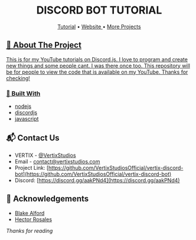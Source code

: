 <h1 align="center" style="position: relative;">
    DISCORD BOT TUTORIAL
</h1>

<p align="center">
    <a href="https://github.com/ZeekzCantCode/vertix-discord-bot/blob/main/LICENSE">Tutorial</a> •
    <a href="https://vertixstudios.com"> Website </a> •
    <a href="https://github.com/ZeekzCantCode"> More Projects
</p>
  
<!-- ABOUT THE PROJECT -->
## 📜 About The Project

This is for my YouTube tutorials on Discord.js. I love to program and create new things and some people cant. I was there once too. This repository will be for people to view the code that is available on my YouTube. Thanks for checking!


### 📝 Built With

* [nodejs](https://nodejs.org)
* [discordjs](https://discord.js.org)
* [javascript](https://js.org)

<!-- CONTACT -->
## 📬 Contact Us

- VERTIX - [@VertixStudios](https://twitter.com/vertixstudios)  
- Email - [contact@vertixstudios.com](https://vertixstudios.com/about)
- Project Link: [https://github.com/VertixStudiosOfficial/vertix-discord-bot](https://github.com/VertixStudiosOfficial/vertix-discord-bot)
- Discord: [https://discord.gg/aakPNd4](https://discord.gg/aakPNd4) 

<!-- ACKNOWLEDGEMENTS -->
## 💖 Acknowledgements

* [Blake Alford](https://github.com/blakealford)
* [Hector Rosales](https://github.com/zeekzcantcode)

*Thanks for reading*


